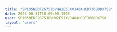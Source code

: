 ```yaml
---
title: "SP105NEDF2G75JDVHW2E5JXVJ48AHCDT36B8DX7S8"
date: 2024-08-31T10:09:00.159Z
user: SP105NEDF2G75JDVHW2E5JXVJ48AHCDT36B8DX7S8
layout: "users"
---
```

    
